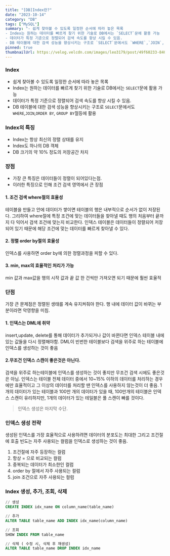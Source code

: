 ```yaml
---
title: "[DB]Index란?"
date: "2023-10-14"
category: "DB"
tags: ["MySQL"]
summary: "- 쉽게 찾아볼 수 있도록 일정한 순서에 따라 놓은 목록
- Index는 원하는 데이터를 빠르게 찾기 위한 기술로 DB에서는 `SELECT`문에 활용 가능
- 데이터가 특정 기준으로 정렬되어 검색 속도를 향상 시킬 수 있음.
- DB 테이블에 대한 검색 성능을 향상시키는 구조로 `SELECT`문에서도 `WHERE`,`JOIN`,`ORDER BY`, `GROUP BY`절등에 활용"
pinned: true
thumbnailUrl: https://velog.velcdn.com/images/leo3179/post/49f60233-840e-435d-a175-2d63d725c403/image.png
---
```


### Index

- 쉽게 찾아볼 수 있도록 일정한 순서에 따라 놓은 목록
- Index는 원하는 데이터를 빠르게 찾기 위한 기술로 DB에서는 `SELECT`문에 활용 가능
- 데이터가 특정 기준으로 정렬되어 검색 속도를 향상 시킬 수 있음.
- DB 테이블에 대한 검색 성능을 향상시키는 구조로 `SELECT`문에서도 `WHERE`,`JOIN`,`ORDER BY`, `GROUP BY`절등에 활용

### Index의 특징

- Index는 항상 최신의 정렬 상태를 유지
- Index도 하나의 DB 객체
- DB 크기의 약 10% 정도의 저장공간 차지

### 장점

- 가장 큰 특징은 데이터들이 정렬이 되어있다는점.
- 이러한 특징으로 인해 조건 검색 영역에서 큰 장점

#### 1. 조건 검색 where절의 효율성

테이블을 만들고 안에 데이터가 쌓이면 테이블의 행은 내부적으로 순서가 없이 저장된다.
그리하여 where절에 특정 조건에 맞는 데이터들을 찾아낼 때도 행의 처음부터 끝까지 다 익어서 검색 조건에 맞는지 비교한다.
인덱스 테이블은 데이터들이 정렬되어 저장되어 있기 때문에 해당 조건에 맞는 데이터를 빠르게 찾아낼 수 있다.

#### 2. 정렬 order by절의 효율성

인덱스를 사용하면 order by에 의한 정렬과정을 피할 수 있다.

#### 3. min, max의 효율적인 처리가 가능

min 값과 max값을 행의 시작 값과 끝 값 한 건씩만 가져오면 되기 때문에 훨씬 효율적

### 단점

가장 큰 문제점은 정렬된 생태를 계속 유지켜줘야 한다. 행 내에 데이터 값이 바뀌는 부분이라면 악영향을 미침.

#### 1. 인덱스는 DML에 취약

insert,update, delete를 통해 데이터가 추가되거나 값이 바뀐다면 인덱스 테이블 내에 있는 값들을 다시 정렬해야함. DML이 빈번한 테이블보다 검색을 위주로 하는 테이블에 인덱스를 생성하는 것이 좋음

#### 2.무조건 인덱스 스캔이 좋은것은 아닌다.

검색을 위주로 하는테이블에 인덱스를 생성하는 것이 좋지만 무조건 검색 시에도 좋은것은 아님.
인덱스는 테이블 전체 데이터 중에서 10~15% 이하의 데이터를 처리하는 경우에만 효율적이고
그 이상의 데이터를 처리할 땐 인덱스를 사용하지 않는것이 더 좋음.
1개의 데이터가 있는 테이블과 100만 개의 데이터가 있을 때, 100만개의 테이블은 인덱스 스캔이 유리하지만, 1개의 데이터가 있는 테일블은 풀 스캔이 빠를 것이다.

> 인덱스 생성은 마지막 수단.

### 인덱스 생성 전략

생성된 인덱스를 가장 효율적으로 사용하려면 데이터의 분포도는 최대한 그리고 조건절에 호출 빈도는 자주 사용되는 컬럼을 인덱스로 생성하는 것이 좋음.

1. 조건절에 자주 등장하는 컬럼
2. 항상 = 으로 비교되는 컬럼
3. 중복되는 데이터가 최소한인 컬럼
4. order by 절에서 자주 사용되는 컬럼
5. join 조건으로 자주 사용되는 컬럼

### Index 생성, 추가, 조회, 삭제

```sql
// 생성
CREATE INDEX idx_name ON column_name(table_name)

// 추가
ALTER TABLE table_name ADD INDEX idx_name(column_name)

// 조회
SHOW INDEX FROM table_name

// 삭제 ( 수정 시, 삭제 후 재생성)
ALTER TABLE table_name DROP INDEX idx_name
```
